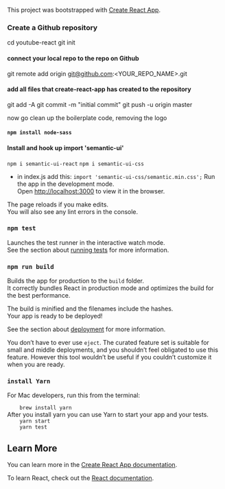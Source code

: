 This project was bootstrapped with [Create React App](https://github.com/facebook/create-react-app).

### Create a Github repository

cd youtube-react
git init

#### connect your local repo to the repo on Github

git remote add origin git@github.com:<YOUR_REPO_NAME>.git

#### add all files that create-react-app has created to the repository

git add -A
git commit -m "initial commit"
git push -u origin master

now go clean up the boilerplate code, removing the logo

#### `npm install node-sass`

#### Install and hook up import 'semantic-ui'

`npm i semantic-ui-react`
`npm i semantic-ui-css`

- in index.js add this:
  `import 'semantic-ui-css/semantic.min.css';`
Run the app in the development mode.<br>
Open [http://localhost:3000](http://localhost:3000) to view it in the browser.

The page reloads if you make edits.<br>
You will also see any lint errors in the console.

### `npm test`

Launches the test runner in the interactive watch mode.<br>
See the section about [running tests](https://facebook.github.io/create-react-app/docs/running-tests) for more information.

### `npm run build`

Builds the app for production to the `build` folder.<br>
It correctly bundles React in production mode and optimizes the build for the best performance.

The build is minified and the filenames include the hashes.<br>
Your app is ready to be deployed!

See the section about [deployment](https://facebook.github.io/create-react-app/docs/deployment) for more information.

You don’t have to ever use `eject`. The curated feature set is suitable for small and middle deployments, and you shouldn’t feel obligated to use this feature. However  this tool wouldn’t be useful if you couldn’t customize it when you are ready.

### `install Yarn`
For Mac developers, run this from the terminal:

`    brew install yarn`
<br>
After you install yarn you can use Yarn to start your app and your tests.<br>
`    yarn start`<br>
`    yarn test`


## Learn More

You can learn more in the [Create React App documentation](https://facebook.github.io/create-react-app/docs/getting-started).

To learn React, check out the [React documentation](https://reactjs.org/).


